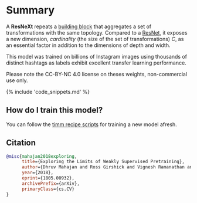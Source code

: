 # Summary

A **ResNeXt** repeats a [building block](https://paperswithcode.com/method/resnext-block) that aggregates a set of transformations with the same topology. Compared to a [ResNet](https://paperswithcode.com/method/resnet), it exposes a new dimension,  *cardinality* (the size of the set of transformations) $C$, as an essential factor in addition to the dimensions of depth and width. 

This model was trained on billions of Instagram images using thousands of distinct hashtags as labels exhibit excellent transfer learning performance. 

Please note the CC-BY-NC 4.0 license on theses weights, non-commercial use only.

{% include 'code_snippets.md' %}

## How do I train this model?

You can follow the [timm recipe scripts](https://rwightman.github.io/pytorch-image-models/scripts/) for training a new model afresh.

## Citation

```BibTeX
@misc{mahajan2018exploring,
      title={Exploring the Limits of Weakly Supervised Pretraining}, 
      author={Dhruv Mahajan and Ross Girshick and Vignesh Ramanathan and Kaiming He and Manohar Paluri and Yixuan Li and Ashwin Bharambe and Laurens van der Maaten},
      year={2018},
      eprint={1805.00932},
      archivePrefix={arXiv},
      primaryClass={cs.CV}
}
```

<!--
Models:
- Name: ig_resnext101_32x32d
  Metadata:
    FLOPs: 112225170432
    Epochs: 100
    Batch Size: 8064
    Training Data:
    - IG-3.5B-17k
    - ImageNet
    Training Techniques:
    - Nesterov Accelerated Gradient
    - Weight Decay
    Training Resources: 336x GPUs
    Architecture:
    - 1x1 Convolution
    - Batch Normalization
    - Convolution
    - Global Average Pooling
    - Grouped Convolution
    - Max Pooling
    - ReLU
    - ResNeXt Block
    - Residual Connection
    - Softmax
    File Size: 1876573776
    Tasks:
    - Image Classification
    ID: ig_resnext101_32x32d
    Layers: 101
    Crop Pct: '0.875'
    Momentum: 0.9
    Image Size: '224'
    Weight Decay: 0.001
    Interpolation: bilinear
    Minibatch Size: 8064
  Code: https://github.com/rwightman/pytorch-image-models/blob/d8e69206be253892b2956341fea09fdebfaae4e3/timm/models/resnet.py#L885
  In Collection: IG ResNeXt
- Name: ig_resnext101_32x16d
  Metadata:
    FLOPs: 46623691776
    Epochs: 100
    Batch Size: 8064
    Training Data:
    - IG-3.5B-17k
    - ImageNet
    Training Techniques:
    - Nesterov Accelerated Gradient
    - Weight Decay
    Training Resources: 336x GPUs
    Architecture:
    - 1x1 Convolution
    - Batch Normalization
    - Convolution
    - Global Average Pooling
    - Grouped Convolution
    - Max Pooling
    - ReLU
    - ResNeXt Block
    - Residual Connection
    - Softmax
    File Size: 777518664
    Tasks:
    - Image Classification
    ID: ig_resnext101_32x16d
    Layers: 101
    Crop Pct: '0.875'
    Momentum: 0.9
    Image Size: '224'
    Weight Decay: 0.001
    Interpolation: bilinear
  Code: https://github.com/rwightman/pytorch-image-models/blob/d8e69206be253892b2956341fea09fdebfaae4e3/timm/models/resnet.py#L874
  In Collection: IG ResNeXt
- Name: ig_resnext101_32x48d
  Metadata:
    FLOPs: 197446554624
    Epochs: 100
    Batch Size: 8064
    Training Data:
    - IG-3.5B-17k
    - ImageNet
    Training Techniques:
    - Nesterov Accelerated Gradient
    - Weight Decay
    Training Resources: 336x GPUs
    Architecture:
    - 1x1 Convolution
    - Batch Normalization
    - Convolution
    - Global Average Pooling
    - Grouped Convolution
    - Max Pooling
    - ReLU
    - ResNeXt Block
    - Residual Connection
    - Softmax
    File Size: 3317136976
    Tasks:
    - Image Classification
    ID: ig_resnext101_32x48d
    Layers: 101
    Crop Pct: '0.875'
    Momentum: 0.9
    Image Size: '224'
    Weight Decay: 0.001
    Interpolation: bilinear
  Code: https://github.com/rwightman/pytorch-image-models/blob/d8e69206be253892b2956341fea09fdebfaae4e3/timm/models/resnet.py#L896
  In Collection: IG ResNeXt
- Name: ig_resnext101_32x8d
  Metadata:
    FLOPs: 21180417024
    Epochs: 100
    Batch Size: 8064
    Training Data:
    - IG-3.5B-17k
    - ImageNet
    Training Techniques:
    - Nesterov Accelerated Gradient
    - Weight Decay
    Training Resources: 336x GPUs
    Architecture:
    - 1x1 Convolution
    - Batch Normalization
    - Convolution
    - Global Average Pooling
    - Grouped Convolution
    - Max Pooling
    - ReLU
    - ResNeXt Block
    - Residual Connection
    - Softmax
    File Size: 356056638
    Tasks:
    - Image Classification
    ID: ig_resnext101_32x8d
    Layers: 101
    Crop Pct: '0.875'
    Momentum: 0.9
    Image Size: '224'
    Weight Decay: 0.001
    Interpolation: bilinear
  Code: https://github.com/rwightman/pytorch-image-models/blob/d8e69206be253892b2956341fea09fdebfaae4e3/timm/models/resnet.py#L863
  In Collection: IG ResNeXt
Collections:
- Name: IG ResNeXt
  Paper:
    title: Exploring the Limits of Weakly Supervised Pretraining
    url: https://paperswithcode.com//paper/exploring-the-limits-of-weakly-supervised
  type: model-index
Type: model-index
-->
